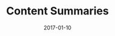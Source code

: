 ---
title: Content Summaries
linktitle:
description:
date: 2017-01-10
publishdate: 2017-01-10
lastmod: 2017-01-10
tags: []
categories: []
weight: 60
draft: false
slug:
aliases: []
notes:
---